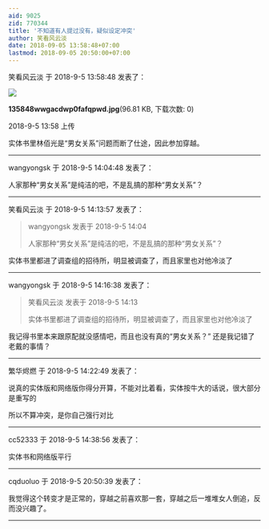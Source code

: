 ```yaml
---
aid: 9025
zid: 770344
title: '不知道有人提过没有，疑似设定冲突'
author: 笑看风云淡
date: 2018-09-05 13:58:48+07:00
lastmod: 2018-09-05 20:50:00+07:00
---
```


笑看风云淡 于 2018-9-5 13:58:48 发表了：

![](https://cdn.jsdelivr.net/gh/lzjluzijie/beichao@main/static/img/135848wwgacdwp0fafqpwd.jpg)



**135848wwgacdwp0fafqpwd.jpg**(96.81 KB, 下载次数: 0)



2018-9-5 13:58 上传



实体书里林佰光是“男女关系”问题而断了仕途，因此参加穿越。

---------

wangyongsk 于 2018-9-5 14:04:48 发表了：

人家那种“男女关系”是纯洁的吧，不是乱搞的那种“男女关系”？

---------

笑看风云淡 于 2018-9-5 14:13:57 发表了：

> wangyongsk 发表于 2018-9-5 14:04
> 
> 人家那种“男女关系”是纯洁的吧，不是乱搞的那种“男女关系”？



实体书里都进了调查组的招待所，明显被调查了，而且家里也对他冷淡了

---------

wangyongsk 于 2018-9-5 14:16:38 发表了：

> 笑看风云淡 发表于 2018-9-5 14:13
> 
> 实体书里都进了调查组的招待所，明显被调查了，而且家里也对他冷淡了



我记得书里本来跟原配就没感情吧，而且也没有真的“男女关系？” 还是我记错了老戴的事情？

---------

繁华烬燃 于 2018-9-5 14:22:49 发表了：

说真的实体版和网络版你得分开算，不能对比着看，实体按牛大的话说，很大部分是重写的

所以不算冲突，是你自己强行对比

---------

cc52333 于 2018-9-5 14:38:56 发表了：

实体书和网络版平行

---------

cqduoluo 于 2018-9-5 20:50:39 发表了：

我觉得这个转变才是正常的，穿越之前喜欢那一套，穿越之后一堆堆女人倒追，反而没兴趣了。

---------

